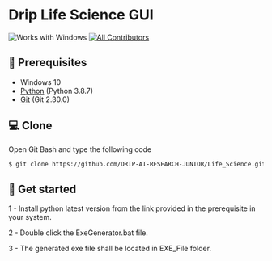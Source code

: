 # Drip Life Science GUI 

![Works with Windows](https://img.shields.io/badge/Works_with-Windows-blue?style=flat-square)
[![All Contributors](https://img.shields.io/badge/all_contributors-2-orange.svg?style=flat-square)](#contributors-)

## 📌 Prerequisites
- Windows 10
- [Python](https://www.python.org/downloads/release/python-387/) (Python 3.8.7)
- [Git](https://git-scm.com/) (Git 2.30.0)

## 💻 Clone
Open Git Bash and type the following code
```sh
$ git clone https://github.com/DRIP-AI-RESEARCH-JUNIOR/Life_Science.git
```

## :rocket: Get started 
1 - Install python latest version from the link provided in the prerequisite in your system.

2 - Double click the ExeGenerator.bat file.

3 - The generated exe file shall be located in EXE_File folder.
